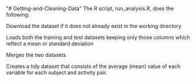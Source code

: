 "# Getting-and-Cleaning-Data" 
The R script, run_analysis.R, does the following:

Download the dataset if it does not already exist in the working directory

Loads both the training and test datasets keeping only those columns which reflect a mean or standard deviation

Merges the two datasets

Creates a tidy dataset that consists of the average (mean) value of each variable for each subject and activity pair.


